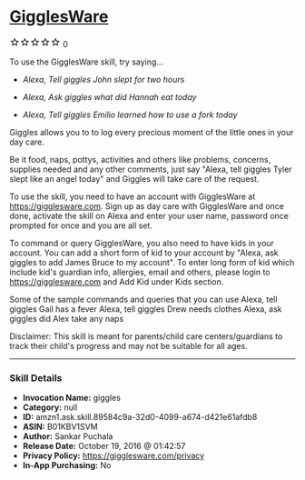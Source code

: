 # [GigglesWare](http://alexa.amazon.com/#skills/amzn1.ask.skill.89584c9a-32d0-4099-a674-d421e61afdb8)
![0 stars](../../images/ic_star_border_black_18dp_1x.png)![0 stars](../../images/ic_star_border_black_18dp_1x.png)![0 stars](../../images/ic_star_border_black_18dp_1x.png)![0 stars](../../images/ic_star_border_black_18dp_1x.png)![0 stars](../../images/ic_star_border_black_18dp_1x.png) 0

To use the GigglesWare skill, try saying...

* *Alexa, Tell giggles John slept for two hours*

* *Alexa, Ask giggles what did Hannah eat today*

* *Alexa, Tell giggles Emilio learned how to use a fork today*

Giggles allows you to to log every precious moment of the little ones in your day care. 

Be it food, naps, pottys, activities and others like problems, concerns, supplies needed and any other comments, just say "Alexa, tell giggles  Tyler slept like an angel today" and Giggles will take care of the request.

To use the skill, you need to have an account with GigglesWare at https://gigglesware.com. Sign up as day care with GigglesWare and once done, activate the skill on Alexa and enter your user name, password once prompted for once and you are all set.

To command or query GigglesWare, you also need to have kids in your account. You can add a short form of kid to your account by "Alexa, ask giggles to add James Bruce to my account". To enter long form of kid which include kid's guardian info, allergies, email and others, please login to https://gigglesware.com and Add  Kid under Kids section.

Some of the sample commands and queries that you can use
Alexa, tell giggles Gail has a fever
Alexa, tell giggles Drew needs clothes
Alexa, ask giggles did Alex take any naps

Disclaimer: This skill is meant for parents/child care centers/guardians to track their child's progress and may not be suitable for all ages.

***

### Skill Details

* **Invocation Name:** giggles
* **Category:** null
* **ID:** amzn1.ask.skill.89584c9a-32d0-4099-a674-d421e61afdb8
* **ASIN:** B01KBV1SVM
* **Author:** Sankar Puchala
* **Release Date:** October 19, 2016 @ 01:42:57
* **Privacy Policy:** https://gigglesware.com/privacy
* **In-App Purchasing:** No
